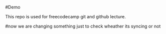#Demo

This repo is used for freecodecamp git and github lecture. 

#now we are changing something
just to check wheather its syncing or not